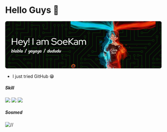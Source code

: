# Hello Guys 👋
![header](img/github-header-image.png)

- I just tried GitHub 😁

##### Skill
<img src="https://img.shields.io/badge/ChatGPT-74aa9c?style=for-the-badge&logo=openai&logoColor=white" /> <img src="https://img.shields.io/badge/HTML5-E34F26?style=for-the-badge&logo=html5&logoColor=white" /> <img src="https://img.shields.io/badge/JavaScript-323330?style=for-the-badge&logo=javascript&logoColor=F7DF1E" />

##### Sosmed
![//](https://img.shields.io/badge/WhatsApp-25D366?style=for-the-badge&logo=whatsapp&logoColor=white)
